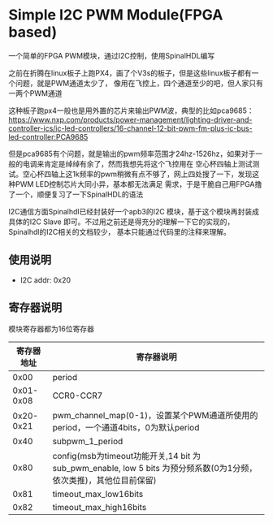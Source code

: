 Simple I2C PWM Module(FPGA based)
============

一个简单的FPGA PWM模块，通过I2C控制，使用SpinalHDL编写

之前在折腾在linux板子上跑PX4，画了个V3s的板子，但是这些linux板子都有一个问题，就是PWM通道太少了，
像用在飞控上，四个通道至少的吧，但人家只有一两个PWM通道

这种板子跑px4一般也是用外置的芯片来输出PWM波，典型的比如pca9685：https://www.nxp.com/products/power-management/lighting-driver-and-controller-ics/ic-led-controllers/16-channel-12-bit-pwm-fm-plus-ic-bus-led-controller:PCA9685

但是pca9685有个问题，就是输出的pwm频率范围才24hz-1526hz，如果对于一般的电调来肯定是绰绰有余了，然而我想先将这个飞控用在
空心杯四轴上测试测试。空心杯四轴上这1k频率的pwm稍微有点不够了，网上四处搜了一下，发现这种PWM LED控制芯片大同小异，基本都无法满足
需求，于是干脆自己用FPGA撸了一个，顺便复习了一下SpinalHDL的语法

I2C通信方面Spinalhdl已经封装好一个apb3的I2C 模块，基于这个模块再封装成具体的I2C Slave 即可。不过用之前还是得充分的理解一下它的实现的，Spinalhdl的I2C相关的文档较少，
基本只能通过代码里的注释来理解。


## 使用说明
- I2C addr: 0x20

## 寄存器说明

模块寄存器都为16位寄存器

| 寄存器地址     | 寄存器说明                                                                                   |
|-----------|-----------------------------------------------------------------------------------------|
| 0x00      | period                                                                                  |
| 0x01-0x08 | CCR0-CCR7                                                                               |
| 0x20-0x21 | pwm_channel_map(0-1)，设置某个PWM通道所使用的period，一个通道4bits，0为默认period                           |
| 0x40      | subpwm_1_period                                                                         |
| 0x80      | config(msb为timeout功能开关,14 bit 为 sub_pwm_enable, low 5 bits 为预分频系数(0为1分频， 依次类推)，其他位目前保留) | 
| 0x81      | timeout_max_low16bits                                                                   |
| 0x82      | timeout_max_high16bits                                                                  |




